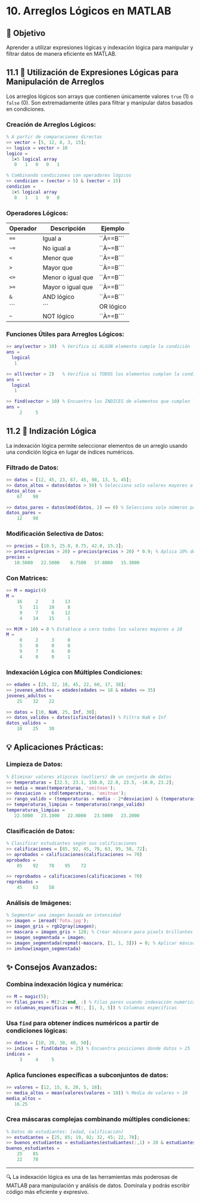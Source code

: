 # 10. Arreglos Lógicos en MATLAB
## 🎯 Objetivo
Aprender a utilizar expresiones lógicas y indexación lógica para manipular y filtrar datos de manera eficiente en MATLAB.

## 11.1 🧠 Utilización de Expresiones Lógicas para Manipulación de Arreglos
Los arreglos lógicos son arrays que contienen únicamente valores ```true``` (1) o ```false``` (0). Son extremadamente útiles para filtrar y manipular datos basados en condiciones.

### Creación de Arreglos Lógicos:
```matlab
% A partir de comparaciones directas
>> vector = [5, 12, 8, 3, 15];
>> logico = vector > 10
logico =
  1×5 logical array
   0   1   0   0   1

% Combinando condiciones con operadores lógicos
>> condicion = (vector > 5) & (vector < 15)
condicion =
  1×5 logical array
   0   1   1   0   0
```

### Operadores Lógicos:
|  Operador  |  Descripción      |  Ejemplo  |
|------------|-------------------|-----------|
|```==```    |Igual a            |``À==B```  |
|```~=```    |No igual a         |``À~=B```  |
|```<```     |Menor que          |``À==B```  |
|```>```     |Mayor que          |``À==B```  |
|```<=```    |Menor o igual que  |``À==B```  |
|```>=```    |Mayor o igual que  |``À==B```  |
|```&```     |AND lógico         |``À==B```  |
|```|```     |OR lógico          |``À==B```  |
|```~```     |NOT lógico         |``À==B```  |

### Funciones Útiles para Arreglos Lógicos:
```matlab
>> any(vector > 10)  % Verifica si ALGÚN elemento cumple la condición
ans =
  logical
   1

>> all(vector > 2)   % Verifica si TODOS los elementos cumplen la condición
ans =
  logical
   1

>> find(vector > 10) % Encuentra los ÍNDICES de elementos que cumplen la condición
ans =
     2     5
```

## 11.2 🎯 Indización Lógica
La indexación lógica permite seleccionar elementos de un arreglo usando una condición lógica en lugar de índices numéricos.

### Filtrado de Datos:
```matlab
>> datos = [12, 45, 23, 67, 45, 98, 13, 5, 45];
>> datos_altos = datos(datos > 50) % Selecciona solo valores mayores a 50
datos_altos =
    67    98

>> datos_pares = datos(mod(datos, 2) == 0) % Selecciona solo números pares
datos_pares =
    12    98
```
### Modificación Selectiva de Datos:
```matlab
>> precios = [10.5, 25.0, 8.75, 42.0, 15.3];
>> precios(precios > 20) = precios(precios > 20) * 0.9; % Aplica 10% de descuento a precios > 20
precios =
   10.5000   22.5000    8.7500   37.8000   15.3000
```

### Con Matrices:
```matlab
>> M = magic(4)
M =
    16     2     3    13
     5    11    10     8
     9     7     6    12
     4    14    15     1

>> M(M > 10) = 0 % Establece a cero todos los valores mayores a 10
M =
     0     2     3     0
     5     0     0     8
     9     7     6     0
     4     0     0     1
```

### Indexación Lógica con Múltiples Condiciones:
```matlab
>> edades = [25, 32, 18, 45, 22, 60, 17, 38];
>> jovenes_adultos = edades(edades >= 18 & edades <= 35)
jovenes_adultos =
    25    32    22

>> datos = [10, NaN, 25, Inf, 30];
>> datos_validos = datos(isfinite(datos)) % Filtra NaN e Inf
datos_validos =
    10    25    30
```

## 💡 Aplicaciones Prácticas:
### Limpieza de Datos:
```matlab
% Eliminar valores atípicos (outliers) de un conjunto de datos
>> temperaturas = [22.5, 23.1, 150.0, 22.8, 23.5, -10.0, 23.2];
>> media = mean(temperaturas, 'omitnan');
>> desviacion = std(temperaturas, 'omitnan');
>> rango_valido = (temperaturas > media - 2*desviacion) & (temperaturas < media + 2*desviacion);
>> temperaturas_limpias = temperaturas(rango_valido)
temperaturas_limpias =
   22.5000   23.1000   22.8000   23.5000   23.2000
```

### Clasificación de Datos:
```matlab
% Clasificar estudiantes según sus calificaciones
>> calificaciones = [85, 92, 45, 78, 63, 95, 58, 72];
>> aprobados = calificaciones(calificaciones >= 70)
aprobados =
    85    92    78    95    72

>> reprobados = calificaciones(calificaciones < 70)
reprobados =
    45    63    58
```

### Análisis de Imágenes:
```matlab
% Segmentar una imagen basada en intensidad
>> imagen = imread('foto.jpg');
>> imagen_gris = rgb2gray(imagen);
>> mascara = imagen_gris > 128; % Crear máscara para pixels brillantes
>> imagen_segmentada = imagen;
>> imagen_segmentada(repmat(~mascara, [1, 1, 3])) = 0; % Aplicar máscara
>> imshow(imagen_segmentada)
```

## ✨ Consejos Avanzados:
### Combina indexación lógica y numérica:
```matlab
>> M = magic(5);
>> filas_pares = M(2:2:end, :) % Filas pares usando indexación numérica
>> columnas_especificas = M(:, [1, 3, 5]) % Columnas específicas
```

### Usa ```find``` para obtener índices numéricos a partir de condiciones lógicas:
```matlab
>> datos = [10, 20, 30, 40, 50];
>> indices = find(datos > 25) % Encuentra posiciones donde datos > 25
indices =
     3     4     5
```

### Aplica funciones específicas a subconjuntos de datos:
```matlab
>> valores = [12, 15, 8, 20, 5, 18];
>> media_altos = mean(valores(valores > 10)) % Media de valores > 10
media_altos =
   16.25
```

### Crea máscaras complejas combinando múltiples condiciones:
```matlab
% Datos de estudiantes: [edad, calificación]
>> estudiantes = [25, 85; 19, 92; 32, 45; 22, 78];
>> buenos_estudiantes = estudiantes(estudiantes(:,1) > 20 & estudiantes(:,2) >= 70, :)
buenos_estudiantes =
    25    85
    22    78
```

---

🔍 La indexación lógica es una de las herramientas más poderosas de MATLAB para manipulación y análisis de datos. Domínala y podrás escribir código más eficiente y expresivo.















